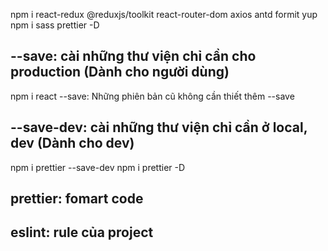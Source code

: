 npm i react-redux @reduxjs/toolkit react-router-dom axios antd formit yup
npm i sass prettier -D

## --save: cài những thư viện chỉ cần cho production (Dành cho người dùng)

npm i react --save: Những phiên bản cũ không cần thiết thêm --save

## --save-dev: cài những thư viện chỉ cần ở local, dev (Dành cho dev)

npm i prettier --save-dev
npm i prettier -D


## prettier: fomart code
## eslint: rule của project
## 